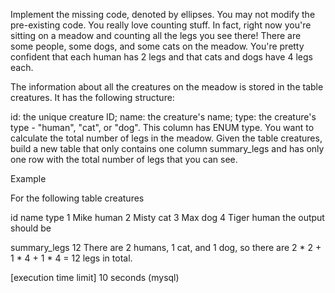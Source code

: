 Implement the missing code, denoted by ellipses. You may not modify the pre-existing code.
You really love counting stuff. In fact, right now you're sitting on a meadow and counting all the legs you see there! There are some people, some dogs, and some cats on the meadow. You're pretty confident that each human has 2 legs and that cats and dogs have 4 legs each.

The information about all the creatures on the meadow is stored in the table creatures. It has the following structure:

id: the unique creature ID;
name: the creature's name;
type: the creature's type - "human", "cat", or "dog". This column has ENUM type.
You want to calculate the total number of legs in the meadow. Given the table creatures, build a new table that only contains one column summary_legs and has only one row with the total number of legs that you can see.

Example

For the following table creatures

id	name	type
1	Mike	human
2	Misty	cat
3	Max	dog
4	Tiger	human
the output should be

summary_legs
12
There are 2 humans, 1 cat, and 1 dog, so there are 2 * 2 + 1 * 4 + 1 * 4 = 12 legs in total.

[execution time limit] 10 seconds (mysql)
